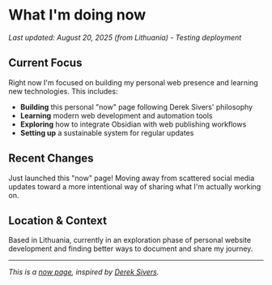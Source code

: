 # What I'm doing now

*Last updated: August 20, 2025 (from Lithuania) - Testing deployment*

## Current Focus

Right now I'm focused on building my personal web presence and learning new technologies. This includes:

- **Building** this personal "now" page following Derek Sivers' philosophy
- **Learning** modern web development and automation tools
- **Exploring** how to integrate Obsidian with web publishing workflows
- **Setting up** a sustainable system for regular updates

## Recent Changes

Just launched this "now" page! Moving away from scattered social media updates toward a more intentional way of sharing what I'm actually working on. 

## Location & Context

Based in Lithuania, currently in an exploration phase of personal website development and finding better ways to document and share my journey.

---

*This is a [now page](https://nownownow.com/about), inspired by [Derek Sivers](https://sive.rs/now).*